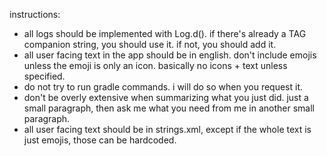 instructions:

- all logs should be implemented with Log.d(). if there's already a TAG companion string, you should use it. if not, you should add it.
- all user facing text in the app should be in english. don't include emojis unless the emoji is only an icon. basically no icons + text unless specified.
- do not try to run gradle commands. i will do so when you request it.
- don't be overly extensive when summarizing what you just did. just a small paragraph, then ask me what you need from me in another small paragraph.
- all user facing text should be in strings.xml, except if the whole text is just emojis, those can be hardcoded.